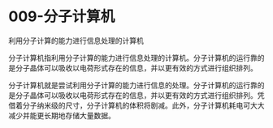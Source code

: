 # 009-分子计算机

利用分子计算的能力进行信息处理的计算机

分子计算机指利用分子计算的能力进行信息处理的计算机。分子计算机的运行靠的是分子晶体可以吸收以电荷形式存在的信息，并以更有效的方式进行组织排列。

分子计算机就是尝试利用分子计算的能力进行信息的处理。分子计算机的运行靠的是分子晶体可以吸收以电荷形式存在的信息，并以更有效的方式进行组织排列。凭借着分子纳米级的尺寸，分子计算机的体积将剧减。此外，分子计算机耗电可大大减少并能更长期地存储大量数据。